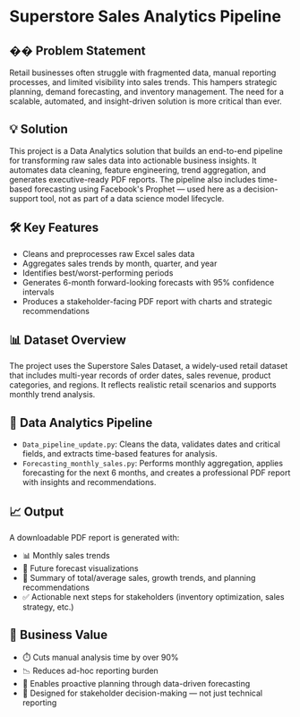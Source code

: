 # Superstore Sales Analytics Pipeline

## �� Problem Statement
Retail businesses often struggle with fragmented data, manual reporting processes, and limited visibility into sales trends. This hampers strategic planning, demand forecasting, and inventory management. The need for a scalable, automated, and insight-driven solution is more critical than ever.

## 💡 Solution
This project is a Data Analytics solution that builds an end-to-end pipeline for transforming raw sales data into actionable business insights. It automates data cleaning, feature engineering, trend aggregation, and generates executive-ready PDF reports. The pipeline also includes time-based forecasting using Facebook's Prophet — used here as a decision-support tool, not as part of a data science model lifecycle.

## 🛠️ Key Features
- Cleans and preprocesses raw Excel sales data
- Aggregates sales trends by month, quarter, and year
- Identifies best/worst-performing periods
- Generates 6-month forward-looking forecasts with 95% confidence intervals
- Produces a stakeholder-facing PDF report with charts and strategic recommendations

## 📊 Dataset Overview
The project uses the Superstore Sales Dataset, a widely-used retail dataset that includes multi-year records of order dates, sales revenue, product categories, and regions. It reflects realistic retail scenarios and supports monthly trend analysis.

## 🔄 Data Analytics Pipeline
- `Data_pipeline_update.py`: Cleans the data, validates dates and critical fields, and extracts time-based features for analysis.
- `Forecasting_monthly_sales.py`: Performs monthly aggregation, applies forecasting for the next 6 months, and creates a professional PDF report with insights and recommendations.

## 📈 Output
A downloadable PDF report is generated with:
- 📊 Monthly sales trends
- 🔮 Future forecast visualizations
- 🧠 Summary of total/average sales, growth trends, and planning recommendations
- ✅ Actionable next steps for stakeholders (inventory optimization, sales strategy, etc.)

## 💼 Business Value
- ⏱️ Cuts manual analysis time by over 90%
- 📉 Reduces ad-hoc reporting burden
- 🧭 Enables proactive planning through data-driven forecasting
- 📌 Designed for stakeholder decision-making — not just technical reporting

